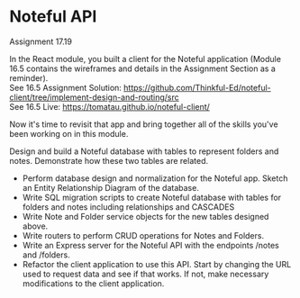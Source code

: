 # Noteful API  

Assignment 17.19  

In the React module, you built a client for the Noteful application (Module 16.5 contains the wireframes and details in the Assignment Section as a reminder).  
See 16.5 Assignment Solution: <https://github.com/Thinkful-Ed/noteful-client/tree/implement-design-and-routing/src>  
See 16.5 Live: <https://tomatau.github.io/noteful-client/>  

Now it's time to revisit that app and bring together all of the skills you've been working on in this module.  

Design and build a Noteful database with tables to represent folders and notes. Demonstrate how these two tables are related.  

- Perform database design and normalization for the Noteful app. Sketch an Entity Relationship Diagram of the database.  
- Write SQL migration scripts to create Noteful database with tables for folders and notes including relationships and CASCADES  
- Write Note and Folder service objects for the new tables designed above.  
- Write routers to perform CRUD operations for Notes and Folders.  
- Write an Express server for the Noteful API with the endpoints /notes and /folders.  
- Refactor the client application to use this API. Start by changing the URL used to request data and see if that works. If not, make necessary modifications to the client application.  


